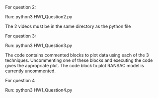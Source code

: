 For question 2:

Run: python3 HW1_Question2.py

The 2 videos must be in the same directory as the python file 

For question 3: 

Run: python3 HW1_Question3.py

The code contains commented blocks to plot data using each of the 3 techniques. Uncommenting one of these blocks
and executing the code gives the appropriate plot.
The code block to plot RANSAC model is currently uncommented.

For question 4 

Run: python3 HW1_Question4.py